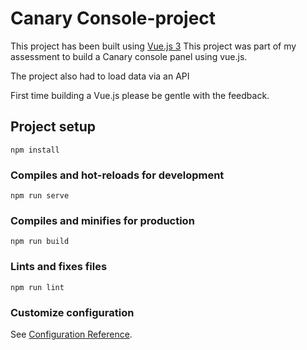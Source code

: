 # Canary Console-project

This project has been built using [Vue.js 3](https://v3.vuejs.org/) 
This project was part of my assessment to build a Canary console panel using vue.js.

The project also had to load data via an API

First time building a Vue.js please be gentle with the feedback.

## Project setup
```
npm install
```

### Compiles and hot-reloads for development
```
npm run serve
```

### Compiles and minifies for production
```
npm run build
```

### Lints and fixes files
```
npm run lint
```

### Customize configuration
See [Configuration Reference](https://cli.vuejs.org/config/).
